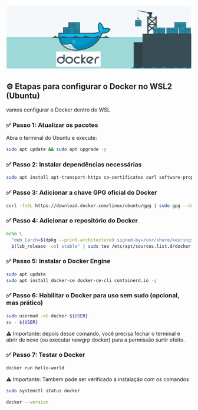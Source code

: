 ![image](../img/docker.png)
------------------------------------------------------
## ⚙️ Etapas para configurar o Docker no WSL2 (Ubuntu)
vamos configurar o Docker dentro do WSL

### ✅ Passo 1: Atualizar os pacotes
Abra o terminal do Ubuntu e execute:
```bash
sudo apt update && sudo apt upgrade -y
```

### ✅ Passo 2: Instalar dependências necessárias
```bash
sudo apt install apt-transport-https ca-certificates curl software-properties-common lsb-release -y
```

### ✅ Passo 3: Adicionar a chave GPG oficial do Docker
```bash
curl -fsSL https://download.docker.com/linux/ubuntu/gpg | sudo gpg --dearmor -o /usr/share/keyrings/docker-archive-keyring.gpg
```

### ✅ Passo 4: Adicionar o repositório do Docker
```bash
echo \
  "deb [arch=$(dpkg --print-architecture) signed-by=/usr/share/keyrings/docker-archive-keyring.gpg] https://download.docker.com/linux/ubuntu \
  $(lsb_release -cs) stable" | sudo tee /etc/apt/sources.list.d/docker.list > /dev/null
```

### ✅ Passo 5: Instalar o Docker Engine
```bash
sudo apt update
sudo apt install docker-ce docker-ce-cli containerd.io -y
```

### ✅ Passo 6: Habilitar o Docker para uso sem sudo (opcional, mas prático)
```bash
sudo usermod -aG docker ${USER}
su - ${USER}
```
⚠️ Importante: depois desse comando, você precisa fechar o terminal e abrir de novo (ou executar newgrp docker) para a permissão surtir efeito.


### ✅ Passo 7: Testar o Docker
```bash
docker run hello-world
```
⚠️ Importante: Tambem pode ser verificado a instalação com os comandos 
```bash
sudo systemctl status docker
```
```bash
docker --version
```

